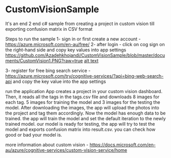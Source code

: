 # CustomVisionSample
It's an end 2 end c# sample from creating a project in custom vision till exporting confusion matrix in CSV format

Steps to run the sample
1- sign in or first create a new account -   https://azure.microsoft.com/en-au/free/ 
2- after login - click on cog sign on the right-hand side and copy key values into app settings
https://github.com/Azadehkhojandi/CustomVisionSample/blob/master/documents/CustomVision1.PNG?raw=true
[alt text](https://github.com/Azadehkhojandi/CustomVisionSample/blob/master/documents/CustomVision1.PNG?raw=true "custom vision keys")


3- register for free bing search service - https://azure.microsoft.com/try/cognitive-services/?api=bing-web-search-api and copy the key value into the app settings

run the application
App creates a project in your custom vision dashboard.
Then, it reads all the tags in the tags.csv file and downloads 8 images for each tag. 
5 images for training the model and 3 images for the testing the model.
After downloading the images, the app will upload the photos into the project and tag them accordingly.
Now the model has enough data to be trained. the app will train the model and set the default iteration to the newly trained model.
our model is ready for testing, the app will try to test the model and exports confusion matrix into result.csv.
you can check how good or bad your model is.


more information about custom vision - https://docs.microsoft.com/en-au/azure/cognitive-services/custom-vision-service/home
